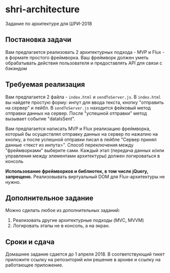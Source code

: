 # shri-architecture
Задание по архитектуре для ШРИ-2018

## Постановка задачи
Вам предлагается реализовать 2 архитектурных подхода - MVP и Flux - в формате простого фреймворка. Ваш фреймворк должен уметь обрабатывать действия пользователя и предоставлять API для связи с бэкэндом

## Требуемая реализация
Вам предлагается 2 файла - `index.html` и `sendToServer.js`.
В `index.html` вы найдете простую форму: инпут для ввода текста, кнопку "отправить на сервер" и лейбл.
В `sendToServer.js` находится фейковый метод отправки данных на сервер. После "успешной отправки" метод вызывает событие "dataIsSent".

Вам предлагается написать MVP и Flux реализацию фреймворка, который бы осуществлял отправку данных на сервер по нажатию на кнопку, а после успешной отправки писал в лейбле "Сервер принял данные <текст из инпута>".
Способ переключения между "фреймворками" выберите сами.
Каждый этап (передача данных и/или управления между элементами архитектуры) должен логироваться в консоль

**Использование фреймворков и библиотек, в том числе jQuery, запрещено.**
Реализовывать виртуальный DOM для Flux-архитектуры не нужно.

## Дополнительное задание
Можно сделать любое из дополнительных заданий:
1. Реализовать другие архитектурные подходы (MVC, MVVM)
2. Логировать этапы не в консоль, а на экран.

## Сроки и сдача
Домашнее задание сдается до 1 апреля 2018. В соответствующий тикет приложите ссылку на репозиторий или решение в архиве и ссылку на работающее приложение.
